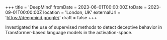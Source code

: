 +++
title = 'DeepMind'
fromDate = 2023-06-01T00:00:00Z
toDate = 2023-09-01T00:00:00Z
location = 'London, UK'
externalUrl = 'https://deepmind.google/'
draft = false
+++

Investigated the use of supervised methods to detect deceptive behavior in Transformer-based language models in the activation-space.
